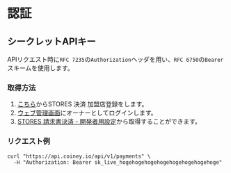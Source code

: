 # 認証

## シークレットAPIキー

APIリクエスト時に`RFC 7235`の`Authorization`ヘッダを用い、`RFC 6750`の`Bearer`スキームを使用します。

### 取得方法

1. [こちら](https://dashboard.stores.app/sign_up?service=payments)からSTORES 決済 加盟店登録をします。
2. [ウェブ管理画面](https://app.coiney.com/#/login)にオーナーとしてログインします。
3. [STORES 請求書決済 - 開発者用設定](http://app.coiney.com/#/merchants/payge/developer)から取得することができます。

### リクエスト例

```
curl "https://api.coiney.io/api/v1/payments" \
  -H "Authorization: Bearer sk_live_hogehogehogehogehogehogehogehoge"
```

